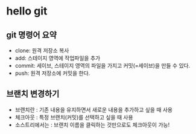 # hello git

## git 명령어 요약

- clone: 원격 저장소 복사
- add: 스테이지 영역에 작업파일을 추가
- commit: 세이브, 스테이지 영역의 파일을 가지고 커밋(=세이브)을 만들 수 있다.
- push: 원격 저장소에 커밋을 한다.

## 브랜치 변경하기

- 브랜치란 : 기존 내용을 유지하면서 새로운 내용을 추가하고 싶을 때 사용
- 체크아웃 : 특정 브랜치(커밋)를 선택하고 싶을 때 사용
- 소스트리에서는 : 브랜치 이름을 클릭하는 것만으로도 체크아웃이 가능!